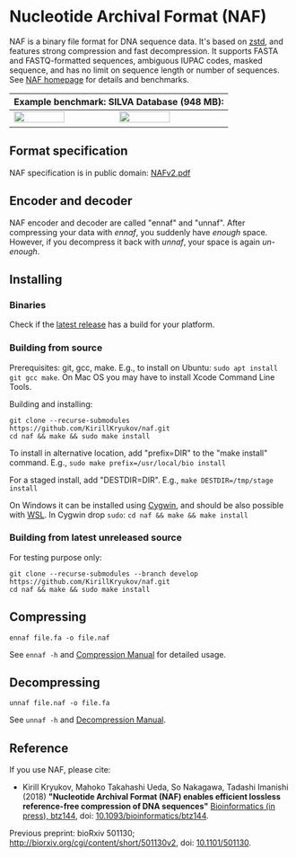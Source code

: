 # Nucleotide Archival Format (NAF)

NAF is a binary file format for DNA sequence data.
It's based on [zstd](http://www.zstd.net/), and features strong compression and fast decompression.
It supports FASTA and FASTQ-formatted sequences, ambiguous IUPAC codes, masked sequence,
and has no limit on sequence length or number of sequences. See [NAF homepage](http://kirill-kryukov.com/study/naf/) for details and benchmarks.

| Example benchmark: SILVA Database (948 MB): |
|---------------------------------------------|
| <img src="http://kirill-kryukov.com/study/naf/images/SILVA-ratio-vs-cd-speed-lin.svg" width="49%" height="49%"> <img src="http://kirill-kryukov.com/study/naf/images/SILVA-ratio-vs-d-speed-lin.svg" width="49%" height="49%"> |


## Format specification

NAF specification is in public domain: [NAFv2.pdf](NAFv2.pdf)

## Encoder and decoder

NAF encoder and decoder are called "ennaf" and "unnaf".
After compressing your data with _ennaf_, you suddenly have _enough_ space.
However, if you decompress it back with _unnaf_, your space is again _un-enough_.

## Installing

### Binaries

Check if the [latest release](https://github.com/KirillKryukov/naf/releases) has a build for your platform.

### Building from source

Prerequisites: git, gcc, make.
E.g., to install on Ubuntu: `sudo apt install git gcc make`.
On Mac OS you may have to install Xcode Command Line Tools.

Building and installing:

```
git clone --recurse-submodules https://github.com/KirillKryukov/naf.git
cd naf && make && sudo make install
```

To install in alternative location, add "prefix=DIR" to the "make install" command. E.g., `sudo make prefix=/usr/local/bio install`

For a staged install, add "DESTDIR=DIR". E.g., `make DESTDIR=/tmp/stage install`

On Windows it can be installed using [Cygwin](https://www.cygwin.com/),
and should be also possible with [WSL](https://docs.microsoft.com/en-us/windows/wsl/install-win10).
In Cygwin drop `sudo`: `cd naf && make && make install`

### Building from latest unreleased source

For testing purpose only:
```
git clone --recurse-submodules --branch develop https://github.com/KirillKryukov/naf.git
cd naf && make && sudo make install
```

## Compressing

`ennaf file.fa -o file.naf`

See `ennaf -h` and [Compression Manual](Compress.md) for detailed usage.

## Decompressing

`unnaf file.naf -o file.fa`

See `unnaf -h` and [Decompression Manual](Decompress.md).

## Reference

If you use NAF, please cite:

 * Kirill Kryukov, Mahoko Takahashi Ueda, So Nakagawa, Tadashi Imanishi (2018)
**"Nucleotide Archival Format (NAF) enables efficient lossless reference-free compression of DNA sequences"**
[Bioinformatics (in press), btz144](https://academic.oup.com/bioinformatics/advance-article/doi/10.1093/bioinformatics/btz144/5364265),
doi: [10.1093/bioinformatics/btz144](https://doi.org/10.1093/bioinformatics/btz144).

Previous preprint: bioRxiv 501130; http://biorxiv.org/cgi/content/short/501130v2, doi: [10.1101/501130](https://doi.org/10.1101/501130).
